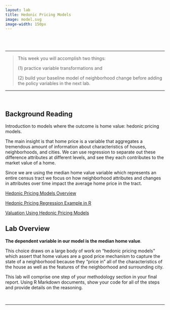 ```yaml
---
layout: lab
title: Hedonic Pricing Models 
image: model.svg
image-width: 150px
---
```


<div class = "uk-container uk-container-small">

<br>
<br>

----

> This week you will accomplish two things:
> 
> (1) practice variable transformations and 
>
> (2) build your baseline model of neighborhood change before adding the policy variables in the next lab.   


---

<br>


## Background Reading 

Introduction to models where the outcome is home value: hedonic pricing models. 

The main insight is that home price is a variable that aggregates a tremendous amount of information about characteristics of houses, neighborhoods, and cities. We can use regression to separate out these difference attributes at different levels, and see they each contributes to the market value of a home. 

Since we are using the median home value variable which represents an entire census tract we focus on how neighborhood attributes and changes in attributes over time impact the average home price in the tract. 

[Hedonic Pricing Models Overview](https://watts-college.github.io/cpp-528-fall-2021/articles/home-value-change/hedonic-pricing-method.pdf) 

[Hedonic Pricing Regression Example in R](https://github.com/buruzaemon/hedonic)

[Valuation Using Hedonic Pricing Models](https://watts-college.github.io/cpp-528-fall-2021/articles/home-value-change/valuation-using-hedonic-pricing.pdf)

## Lab Overview 

**The dependent variable in our model is the median home value**. 

This choice draws on a large body of work on “hedonic pricing models” which assert that home values are a good price mechanism to capture the state of a neighborhood because they “price in” all of the characteristics of the house as well as the features of the neighborhood and surrounding city.

This lab will comprise one step of your methodology section in your final report. Using R Markdown documents, show your code for all of the steps and provide details on the reasoning. 



<br>
<hr>
<br>
<br>

</div>
